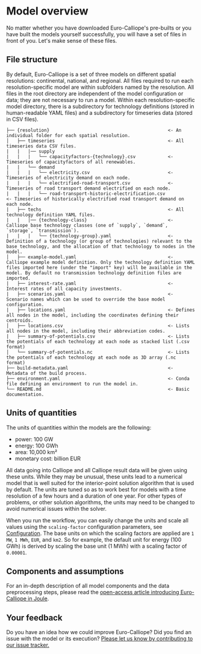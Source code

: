 # Model overview

No matter whether you have downloaded Euro-Calliope's pre-builts or you have built the models yourself successfully, you will have a set of files in front of you. Let's make sense of these files.

## File structure

By default, Euro-Calliope is a set of three models on different spatial resolutions: continental, national, and regional.
All files required to run each resolution-specific model are within subfolders named by the resolution.
All files in the root directory are independent of the model configuration or data; they are not necessary to run a model.
Within each resolution-specific model directory, there is a subdirectory for technology definitions (stored in human-readable YAML files) and a subdirectory for timeseries data (stored in CSV files).

```
├── {resolution}                                            <- An individual folder for each spatial resolution.
│   ├── timeseries                                          <- All timeseries data CSV files.
|   |   |── supply
|   |   |   └── capacityfactors-{technology}.csv            <- Timeseries of capacityfactors of all renewables.
|   |   └── demand
|   |   |   └── electricity.csv                             <- Timeseries of electricity demand on each node.
|   |   |   └── electrified-road-transport.csv              <- Timeseries of road transport demand electrified on each node.
|   |   |   └── road-transport-historic-electrification.csv          <- Timeseries of historically electrified road transport demand on each node.
|   ├── techs                                               <- All technology definition YAML files.
|   |   |── {technology-class}                              <- Calliope base technology classes (one of `supply`, `demand`, `storage`, `transmission`).
|   |   |   └── {technology-group}.yaml                     <- Definition of a technology (or group of technologies) relevant to the base technology, and the allocation of that technology to nodes in the model.
│   ├── example-model.yaml                                  <- Calliope example model definition. Only the technology definition YAML files imported here (under the "import" key) will be available in the model. By default no transmission technology definition files are imported.
|   ├── interest-rate.yaml                                  <- Interest rates of all capacity investments.
|   ├── scenarios.yaml                                      <- Scenario names which can be used to override the base model configuration.
|   ├── locations.yaml                                      <- Defines all nodes in the model, including the coordinates defining their centroids.
│   ├── locations.csv                                       <- Lists all nodes in the model, including their abbreviation codes.
|   ├── summary-of-potentials.csv                           <- Lists the potentials of each technology at each node as stacked list (.csv format)
│   └── summary-of-potentials.nc                            <- Lists the potentials of each technology at each node as 3D array (.nc format)
├── build-metadata.yaml                                     <- Metadata of the build process.
├── environment.yaml                                        <- Conda file defining an environment to run the model in.
└── README.md                                               <- Basic documentation.
```

## Units of quantities

The units of quantities within the models are the following:

* power: 100 GW
* energy: 100 GWh
* area: 10,000 km²
* monetary cost: billion EUR

All data going into Calliope and all Calliope result data will be given using these units.
While they may be unusual, these units lead to a numerical model that is well suited for the interior-point solution algorithm that is used by default.
The units are tuned so as to work best for models with a time resolution of a few hours and a duration of one year.
For other types of problems, or other solution algorithms, the units may need to be changed to avoid numerical issues within the solver.

When you run the workflow, you can easily change the units and scale all values using the `scaling-factor` configuration parameters, see [Configuration](../workflow/customisation.md#configuration).
The base units on which the scaling factors are applied are `1 MW`, `1 MWh`, `EUR`, and `km2`.
So for example, the default unit for energy (100 GWh) is derived by scaling the base unit (1 MWh) with a scaling factor of `0.00001`.

## Components and assumptions

For an in-depth description of all model components and the data preprocessing steps, please read the [open-access article introducing Euro-Calliope in Joule](https://doi.org/10.1016/j.joule.2020.07.018).

## Your feedback

Do you have an idea how we could improve Euro-Calliope? Did you find an issue with the model or its execution? [Please let us know by contributing to our issue tracker.](https://github.com/calliope-project/euro-calliope/issues/new/choose)
